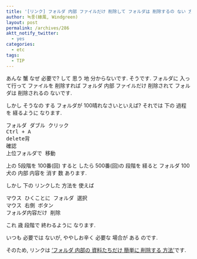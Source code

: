 ```yaml
---
title: '[リンク] フォルダ 内部 ファイルだけ 削除して フォルダは 削除するの ない 方法'
author: 녹풍(綠風, Windgreen)
layout: post
permalink: /archives/286
aktt_notify_twitter:
  - yes
categories:
  - etc
tags:
  - TIP
---
```

あんな 蟹 なぜ 必要で? して 思う 地 分からないです. そうです. フォルダに 入って行って ファイルを 削除すれば フォルダ 内部 ファイルだけ 削除されて フォルダは 削除されるの ないです.

しかし そうなの する フォルダが 100晴れなさいといえば? それでは 下の 過程を 経るように なります.</p> 

<pre class="brush:plain">フォルダ ダブル クリック
Ctrl + A
delete背
確認
上位フォルダで 移動
</pre></p> 

上の 5段階を 100番(回) すると したら 500番(回)の 段階を 経ると フォルダ 100犬の 内部 内容を 消す 数 あります.

しかし 下の リンクした 方法を 使えば </p> 

<pre class="brush:plain">マウス ひくことに フォルダ 選択
マウス 右側 ボタン
フォルダ内容だけ 削除
</pre></p> 

これ 歳 段階で 終わるように なります.

いつも 必要では ないが, ややしお辛く 必要な 場合が ある のです.

そのため, リンクは <a href="http://liverex.tistory.com/462" target="_blank">&#8216;フォルダ 内部の 資料たちだけ 簡単に 削除する 方法&#8217;</a>です.